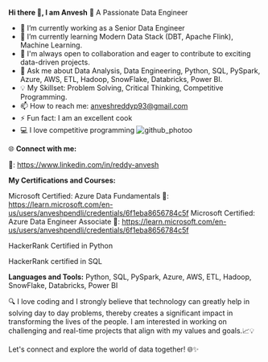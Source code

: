 **Hi there 👋, I am Anvesh** 
🚀 A Passionate Data Engineer 

- 🔭 I’m currently working as a Senior Data Engineer
- 🌱 I’m currently learning Modern Data Stack (DBT, Apache Flink), Machine Learning. 
- 👯 I'm always open to collaboration and eager to contribute to exciting data-driven projects.                                                              
- 💬 Ask me about Data Analysis, Data Engineering, Python, SQL, PySpark, Azure, AWS, ETL, Hadoop, SnowFlake, Databricks, Power BI. 
- 💡 My Skillset: Problem Solving, Critical Thinking, Competitive Programming. 
- 📫 How to reach me: anveshreddyp93@gmail.com
- ⚡ Fun fact: I am an excellent cook
- 💻 I love competitive programming         ![github_photoo](https://github.com/reddy-anvesh/reddy-anvesh/assets/149987255/f131943f-bd48-4366-a594-e35b4d03eb09)

🌐 **Connect with me:**

🔗: https://www.linkedin.com/in/reddy-anvesh 


**My Certifications and Courses:**

Microsoft Certified: Azure Data Fundamentals 🔗: https://learn.microsoft.com/en-us/users/anveshpendli/credentials/6f1eba8656784c5f
Microsoft Certified: Azure Data Engineer Associate 🔗: https://learn.microsoft.com/en-us/users/anveshpendli/credentials/6f1eba8656784c5f

HackerRank Certified in Python

HackerRank certified in SQL 


**Languages and Tools:**
Python, SQL, PySpark, Azure, AWS, ETL, Hadoop, SnowFlake, Databricks, Power BI

🔍 I love coding and I strongly believe that technology can greatly help in solving day to day problems, thereby creates a significant impact in transforming the lives of the people. I am interested in working on challenging and real-time projects that align with my values and goals.📈💡

Let's connect and explore the world of data together! 🌐✨

